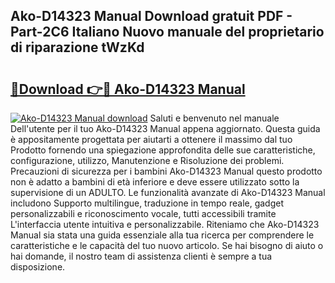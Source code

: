 ## Ako-D14323 Manual Download gratuit PDF - Part-2C6 Italiano Nuovo manuale del proprietario di riparazione tWzKd

# <h2><a href="http://dfa7dxg.blite.top/?on=Ako-D14323+Manual">🔗Download 👉🔴 Ako-D14323 Manual</a></h2>

[![Ako-D14323 Manual download](https://i.imgur.com/lujVjoI.png)](http://dfa7dxg.blite.top/?on=Ako-D14323+Manual)
Saluti e benvenuto nel manuale Dell'utente per il tuo Ako-D14323 Manual appena aggiornato. Questa guida è appositamente progettata per aiutarti a ottenere il massimo dal tuo Prodotto fornendo una spiegazione approfondita delle sue caratteristiche, configurazione, utilizzo, Manutenzione e Risoluzione dei problemi. Precauzioni di sicurezza per i bambini Ako-D14323 Manual questo prodotto non è adatto a bambini di età inferiore e deve essere utilizzato sotto la supervisione di un ADULTO. Le funzionalità avanzate di Ako-D14323 Manual includono Supporto multilingue, traduzione in tempo reale, gadget personalizzabili e riconoscimento vocale, tutti accessibili tramite L'interfaccia utente intuitiva e personalizzabile. Riteniamo che Ako-D14323 Manual sia stata una guida essenziale alla tua ricerca per comprendere le caratteristiche e le capacità del tuo nuovo articolo. Se hai bisogno di aiuto o hai domande, il nostro team di assistenza clienti è sempre a tua disposizione.

